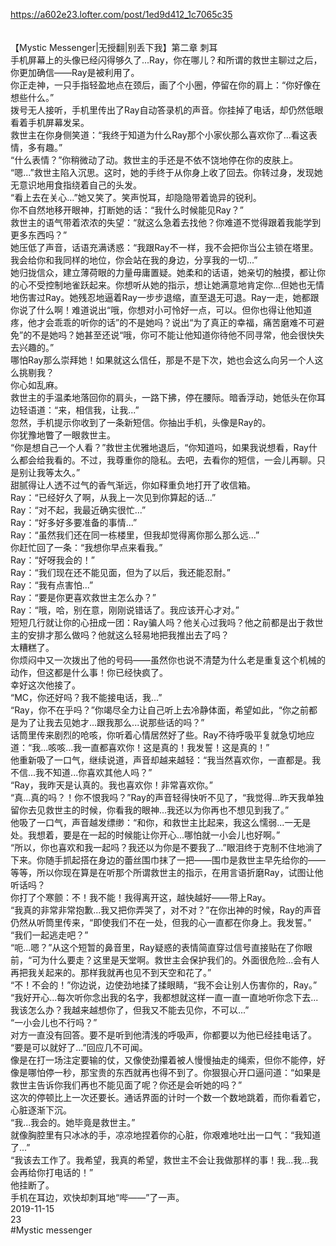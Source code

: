 https://a602e23.lofter.com/post/1ed9d412_1c7065c35<br/>
<br/>
<br/>
【Mystic Messenger|无授翻|别丢下我】第二章 刺耳<br/>
手机屏幕上的头像已经闪得够久了...Ray，你在哪儿？和所谓的救世主聊过之后，你更加确信——Ray是被利用了。<br/>
你正走神，一只手指轻盈地点在颈后，画了个小圈，停留在你的肩上：“你好像在想些什么。”<br/>
拨号无人接听，手机里传出了Ray自动答录机的声音。你挂掉了电话，却仍然低眼看着手机屏幕发呆。<br/>
救世主在你身侧笑道：“我终于知道为什么Ray那个小家伙那么喜欢你了...看这表情，多有趣。”<br/>
“什么表情？”你稍微动了动。救世主的手还是不依不饶地停在你的皮肤上。<br/>
“嗯...”救世主陷入沉思。这时，她的手终于从你身上收了回去。你转过身，发现她无意识地用食指绕着自己的头发。<br/>
“看上去在关心...”她又笑了。笑声悦耳，却隐隐带着诡异的锐利。<br/>
你不自然地移开眼神，打断她的话：“我什么时候能见Ray？”<br/>
救世主的语气带着浓浓的失望：“就这么急着去找他？你难道不觉得跟着我能学到更多东西吗？”<br/>
她压低了声音，话语充满诱惑：“我跟Ray不一样，我不会把你当公主锁在塔里。我会给你和我同样的地位，你会站在我的身边，分享我的一切...”<br/>
她归拢信众，建立薄荷眼的力量毋庸置疑。她柔和的话语，她亲切的触摸，都让你的心不受控制地雀跃起来。你想听从她的指示，想让她满意地肯定你...但她也无情地伤害过Ray。她残忍地逼着Ray一步步退缩，直至退无可退。Ray一走，她都跟你说了什么啊！难道说出“哦，你想对小可怜好一点，可以。但你也得让他知道疼，他才会乖乖的听你的话”的不是她吗？说出“为了真正的幸福，痛苦磨难不可避免”的不是她吗？她甚至还说“哦，你可不能让他知道你待他不同寻常，他会很快失去兴趣的。”<br/>
哪怕Ray那么崇拜她！如果就这么信任，那是不是下次，她也会这么向另一个人这么挑剔我？<br/>
你心如乱麻。<br/>
救世主的手温柔地落回你的肩头，一路下拂，停在腰际。暗香浮动，她低头在你耳边轻语道：“来，相信我，让我...”<br/>
忽然，手机提示你收到了一条新短信。你抽出手机，头像是Ray的。<br/>
你犹豫地瞥了一眼救世主。<br/>
“你是想自己一个人看？”救世主优雅地退后，“你知道吗，如果我说想看，Ray什么都会给我看的。不过，我尊重你的隐私。去吧，去看你的短信，一会儿再聊。只是别让我等太久。”<br/>
甜腻得让人透不过气的香气渐远，你如释重负地打开了收信箱。<br/>
Ray：“已经好久了啊，从我上一次见到你算起的话...”<br/>
Ray：“对不起，我最近确实很忙...”<br/>
Ray：“好多好多要准备的事情...”<br/>
Ray：“虽然我们还在同一栋楼里，但我却觉得离你那么那么远...”<br/>
你赶忙回了一条：“我想你早点来看我。”<br/>
Ray：“好呀我会的！”<br/>
Ray：“我们现在还不能见面，但为了以后，我还能忍耐。”<br/>
Ray：“我有点害怕...”<br/>
Ray：“要是你更喜欢救世主怎么办？”<br/>
Ray：“哦，哈，别在意，刚刚说错话了。我应该开心才对。”<br/>
短短几行就让你的心扭成一团：Ray骗人吗？他关心过我吗？他之前都是出于救世主的安排才那么做吗？他就这么轻易地把我推出去了吗？<br/>
太糟糕了。<br/>
你烦闷中又一次拨出了他的号码——虽然你也说不清楚为什么老是重复这个机械的动作，但这都是什么事！你已经快疯了。<br/>
幸好这次他接了。<br/>
“MC，你还好吗？我不能接电话，我...”<br/>
“Ray，你不在乎吗？”你竭尽全力让自己听上去冷静体面，希望如此，“你之前都是为了让我去见她才...跟我那么...说那些话的吗？”<br/>
话筒里传来剧烈的呛咳，你听着心情居然好了些。Ray不待呼吸平复就急切地应道：“我...咳咳...我一直都喜欢你！这是真的！我发誓！这是真的！”<br/>
他重新吸了一口气，继续说道，声音却越来越轻：“我当然喜欢你，一直都是。我不信...我不知道...你喜欢其他人吗？”<br/>
“Ray，我昨天是认真的。我也喜欢你！非常喜欢你。”<br/>
“真...真的吗？！你不恨我吗？”Ray的声音轻得快听不见了，“我觉得...昨天我单独留你去见救世主的时候，你看我的眼神...我还以为你再也不想见到我了。”<br/>
他吸了一口气，声音越发缥缈：“和你，和救世主比起来，我这么懦弱...一无是处。我想着，要是在一起的时候能让你开心...哪怕就一小会儿也好啊。”<br/>
“所以，你也喜欢和我一起吗？我还以为你是不要我了...”眼泪终于克制不住地淌了下来。你随手抓起搭在身边的蕾丝围巾抹了一把——围巾是救世主早先给你的——等等，所以你现在算是在听那个所谓救世主的指示，在用言语折磨Ray，试图让他听话吗？<br/>
你打了个寒颤：不！我不能！我得离开这，越快越好——带上Ray。<br/>
“我真的非常非常抱歉...我又把你弄哭了，对不对？”在你出神的时候，Ray的声音仍然从听筒里传来，“即使我们不在一处，但我的心一直都在你身上。我发誓。”<br/>
“我们一起逃走吧？”<br/>
“呃...嗯？”从这个短暂的鼻音里，Ray疑惑的表情简直穿过信号直接贴在了你眼前，“可为什么要走？这里是天堂啊。救世主会保护我们的。外面很危险...会有人再把我关起来的。那样我就再也见不到天空和花了。”<br/>
“不！不会的！”你边说，边使劲地揉了揉眼睛，“我不会让别人伤害你的，Ray。”<br/>
“我好开心...每次听你念出我的名字，我都想就这样一直一直一直地听你念下去...我该怎么办？我越来越想你了，但我又不能去见你，不可以...”<br/>
“一小会儿也不行吗？”<br/>
对方一直没有回答。要不是听到他清浅的呼吸声，你都要以为他已经挂电话了。<br/>
“要是可以就好了...”回应几不可闻。<br/>
像是在打一场注定要输的仗，又像使劲攥着被人慢慢抽走的绳索，但你不能停，好像是哪怕停一秒，那宝贵的东西就再也得不到了。你狠狠心开口逼问道：“如果是救世主告诉你我们再也不能见面了呢？你还是会听她的吗？”<br/>
这次的停顿比上一次还要长。通话界面的计时一个数一个数地跳着，而你看着它，心脏逐渐下沉。<br/>
“我...我会的。她毕竟是救世主。”<br/>
就像胸腔里有只冰冰的手，凉凉地捏着你的心脏，你艰难地吐出一口气：“我知道了...”<br/>
“我该去工作了。我希望，我真的希望，救世主不会让我做那样的事！我...我...我会再给你打电话的！”<br/>
他挂断了。<br/>
手机在耳边，欢快却刺耳地“哔——”了一声。<br/>
2019-11-15<br/>
23<br/>
#Mystic messenger<br/>
